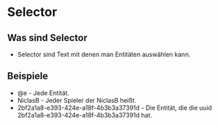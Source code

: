 # Selector
## Was sind Selector
* Selector sind Text mit denen man Entitäten auswählen kann.
## Beispiele
* @e - Jede Entität.
* NiclasB - Jeder Spieler der NiclasB heißt.
* 2bf2a1a8-e393-424e-a18f-4b3b3a37391d - Die Entität, die die uuid 2bf2a1a8-e393-424e-a18f-4b3b3a37391d hat.
